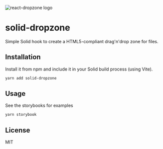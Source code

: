 ![react-dropzone logo](https://raw.githubusercontent.com/react-dropzone/react-dropzone/master/logo/logo.png)

# solid-dropzone

Simple Solid hook to create a HTML5-compliant drag'n'drop zone for files.


## Installation
Install it from npm and include it in your Solid build process (using Vite).

```bash
yarn add solid-dropzone
```

## Usage
See the storybooks for examples

```bash
yarn storybook
```

## License
MIT
